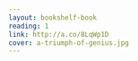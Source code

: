```yaml
---
layout: bookshelf-book
reading: 1
link: http://a.co/8LqWp1D
cover: a-triumph-of-genius.jpg
---
```


